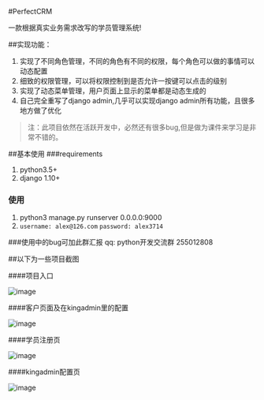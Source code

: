 
#PerfectCRM

一款根据真实业务需求改写的学员管理系统!

##实现功能：
1.  实现了不同角色管理，不同的角色有不同的权限，每个角色可以做的事情可以动态配置
2.  细致的权限管理，可以将权限控制到是否允许一按键可以点击的级别
3.  实现了动态菜单管理，用户页面上显示的菜单都是动态生成的
4.  自己完全重写了django admin,几乎可以实现django admin所有功能，且很多地方做了优化

>   注：此项目依然在活跃开发中，必然还有很多bug,但是做为课件来学习是非常不错的。





##基本使用
###requirements
1. python3.5+
2. django 1.10+

### 使用
1. python3 manage.py runserver 0.0.0.0:9000
2. `username: alex@126.com`  `password: alex3714`

###使用中的bug可加此群汇报
qq: python开发交流群 255012808 

##以下为一些项目截图

####项目入口

![image](https://github.com/triaquae/PerfectCRM/blob/master/share/screeshots/portal.png)

####客户页面及在kingadmin里的配置

![image](https://github.com/triaquae/PerfectCRM/blob/master/share/screeshots/crm课件.png)


####学员注册页

![image](https://github.com/triaquae/PerfectCRM/blob/master/share/screeshots/stu_enroll.png)


####kingadmin配置页

![image](https://github.com/triaquae/PerfectCRM/blob/master/share/screeshots/king_admin.png)



